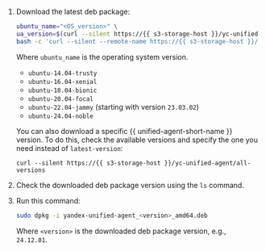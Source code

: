 1. Download the latest deb package:

    ```bash
    ubuntu_name="<OS_version>" \
    ua_version=$(curl --silent https://{{ s3-storage-host }}/yc-unified-agent/latest-version) \
    bash -c 'curl --silent --remote-name https://{{ s3-storage-host }}/yc-unified-agent/releases/${ua_version}/deb/${ubuntu_name}/yandex-unified-agent_${ua_version}_amd64.deb'
    ```

    Where `ubuntu_name` is the operating system version.

      * `ubuntu-14.04-trusty`
      * `ubuntu-16.04-xenial`
      * `ubuntu-18.04-bionic`
      * `ubuntu-20.04-focal`
      * `ubuntu-22.04-jammy` (starting with version `23.03.02`)
      * `ubuntu-24.04-noble`

    You can also download a specific {{ unified-agent-short-name }} version. To do this, check the available versions and specify the one you need instead of `latest-version`:

    ```(bash)
    curl --silent https://{{ s3-storage-host }}/yc-unified-agent/all-versions
    ```

1. Check the downloaded deb package version using the `ls` command.
1. Run this command:

    ```bash
    sudo dpkg -i yandex-unified-agent_<version>_amd64.deb
    ```

    Where `<version>` is the downloaded deb package version, e.g., `24.12.01`.